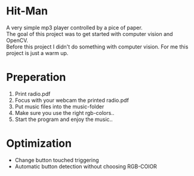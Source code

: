 # Hit-Man
A very simple mp3 player controlled by a pice of paper.  
The goal of this project was to get started with computer vision and OpenCV.  
Before this project I didn't do something with computer vision.
For me this project is just a warm up.

# Preperation
<ol>
<li>Print radio.pdf</li>
<li>Focus with your webcam the printed radio.pdf</li>
<li>Put music files into the music-folder</li>
<li>Make sure you use the right rgb-colors..</li>
<li>Start the program and enjoy the music..</li>
</ol>

# Optimization
+ Change button touched triggering
+ Automatic button detection without choosing RGB-COlOR
